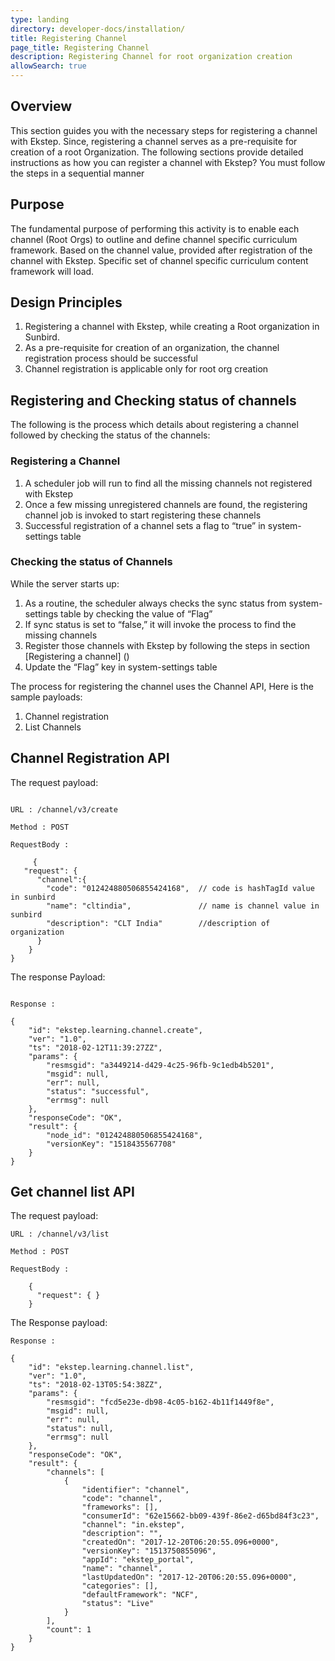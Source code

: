 ```yaml
---
type: landing
directory: developer-docs/installation/
title: Registering Channel
page_title: Registering Channel
description: Registering Channel for root organization creation 
allowSearch: true
---
```

## Overview

This section guides you with the necessary steps for registering a channel with Ekstep. Since, registering a channel serves as a pre-requisite for creation of a root Organization. 
The following sections provide detailed instructions as how you can register a channel with Ekstep?
You must follow the steps in a sequential manner

## Purpose

The fundamental purpose of performing this activity is to enable each channel (Root Orgs) to outline and define channel specific curriculum framework. Based on the channel value, provided after registration of the channel with Ekstep. Specific set of channel specific curriculum content framework will load. 

## Design Principles

1.	Registering a channel with Ekstep, while creating a Root organization in Sunbird.
2.	As a pre-requisite for creation of an organization, the channel registration process should be successful
3.	Channel registration is applicable only for root org creation

## Registering and Checking status of channels

The following is the process which details about registering a channel followed by checking the status of the channels:

### Registering a Channel 

1.	A scheduler job will run to find all the missing channels not registered with Ekstep
2.	Once a few missing unregistered channels are found, the registering channel job is invoked to start registering these channels
3.	Successful registration of a channel sets a flag to “true” in system-settings table

### Checking the status of Channels 

While the server starts up:

1.	As a routine, the scheduler always checks the sync status from system-settings table by checking the value of “Flag”
2.	If sync status is set to “false,” it will invoke the process to find the missing channels
3.	Register those channels with Ekstep by following the steps in section [Registering a channel] ()
4.	Update the “Flag” key in system-settings table

The process for registering the channel uses the Channel API, Here is the sample payloads:

1.	Channel registration
2.	List Channels

## Channel Registration API

The request payload:

``` 

URL : /channel/v3/create

Method : POST

RequestBody :

     {
   "request": {
      "channel":{
        "code": "012424880506855424168",  // code is hashTagId value in sunbird
        "name": "cltindia",               // name is channel value in sunbird
        "description": "CLT India"        //description of organization
      }
    }
}

```

The response Payload:

```

Response :

{
    "id": "ekstep.learning.channel.create",
    "ver": "1.0",
    "ts": "2018-02-12T11:39:27ZZ",
    "params": {
        "resmsgid": "a3449214-d429-4c25-96fb-9c1edb4b5201",
        "msgid": null,
        "err": null,
        "status": "successful",
        "errmsg": null
    },
    "responseCode": "OK",
    "result": {
        "node_id": "012424880506855424168",
        "versionKey": "1518435567708"
    }
}
```

## Get channel list API 

The request payload:

```
URL : /channel/v3/list

Method : POST 

RequestBody :

    {
      "request": { }
    }

```

The Response payload:

```
Response :

{
    "id": "ekstep.learning.channel.list",
    "ver": "1.0",
    "ts": "2018-02-13T05:54:38ZZ",
    "params": {
        "resmsgid": "fcd5e23e-db98-4c05-b162-4b11f1449f8e",
        "msgid": null,
        "err": null,
        "status": null,
        "errmsg": null
    },
    "responseCode": "OK",
    "result": {
        "channels": [
            {
                "identifier": "channel",
                "code": "channel",
                "frameworks": [],
                "consumerId": "62e15662-bb09-439f-86e2-d65bd84f3c23",
                "channel": "in.ekstep",
                "description": "",
                "createdOn": "2017-12-20T06:20:55.096+0000",
                "versionKey": "1513750855096",
                "appId": "ekstep_portal",
                "name": "channel",
                "lastUpdatedOn": "2017-12-20T06:20:55.096+0000",
                "categories": [],
                "defaultFramework": "NCF",
                "status": "Live"
            }
        ],
        "count": 1
    }
}
```